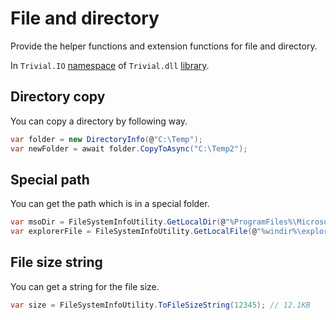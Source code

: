 # File and directory

Provide the helper functions and extension functions for file and directory.

In `Trivial.IO` [namespace](./README) of `Trivial.dll` [library](../README).

## Directory copy

You can copy a directory by following way.

```csharp
var folder = new DirectoryInfo(@"C:\Temp");
var newFolder = await folder.CopyToAsync("C:\Temp2");
```

## Special path

You can get the path which is in a special folder.

```csharp
var msoDir = FileSystemInfoUtility.GetLocalDir(@"%ProgramFiles%\Microsoft Office");
var explorerFile = FileSystemInfoUtility.GetLocalFile(@"%windir%\explorer.exe");
```

## File size string

You can get a string for the file size.

```csharp
var size = FileSystemInfoUtility.ToFileSizeString(12345); // 12.1KB
```
